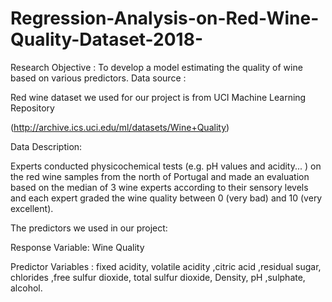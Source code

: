 # Regression-Analysis-on-Red-Wine-Quality-Dataset-2018-


Research Objective : To develop a model estimating the quality of wine based on various predictors. Data source :

Red wine dataset we used for our project is from UCI Machine Learning Repository

(http://archive.ics.uci.edu/ml/datasets/Wine+Quality)

Data Description:

Experts conducted physicochemical tests (e.g. pH values and acidity... ) on the red wine samples from the north of Portugal and made an evaluation based on the median of 3 wine experts according to their sensory levels and each expert graded the wine quality between 0 (very bad) and 10 (very excellent).

The predictors we used in our project:

Response Variable: Wine Quality

Predictor Variables : fixed acidity, volatile acidity ,citric acid ,residual sugar, chlorides ,free sulfur dioxide, total sulfur dioxide, Density, pH ,sulphate, alcohol.
